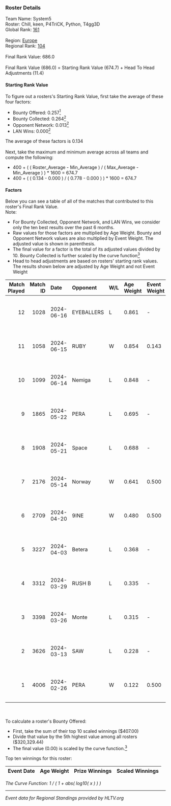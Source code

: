 ### Roster Details<br />
Team Name: System5<br />
Roster: Chill, keen, P4TriCK, Python, T4gg3D<br />
Global Rank: [161](../standings_global.md)<br />
<br />
Region: [Europe]( ../standings_europe.md)<br />
Regional Rank: [104]( ../standings_europe.md)<br />
<br />
Final Rank Value:  686.0<br />
<br />
Final Rank Value (686.0) = Starting Rank Value (674.7) + Head To Head Adjustments (11.4)<br />

#### Starting Rank Value<br />
To figure out a rosters's Starting Rank Value, first take the average of these four factors:<br />
- Bounty Offered: 0.257[<sup>1</sup>](#table2)
- Bounty Collected: 0.264[<sup>2</sup>](#table1)
- Opponent Network: 0.013[<sup>2</sup>](#table1)
- LAN Wins: 0.000[<sup>2</sup>](#table1)

The average of these factors is 0.134<br />
<br />
Next, take the maximum and minimum average across all teams and compute the following:<br />
- 400 + ( ( Roster_Average - Min_Average ) / ( Max_Average - Min_Average ) ) * 1600 = 674.7
- 400 + ( ( 0.134 - 0.000 ) / ( 0.778 - 0.000 ) ) * 1600 = 674.7


#### Factors<br />
Below you can see a table of all of the matches that contributed to this roster's Final Rank Value.<br />
Note:<br />

- For Bounty Collected, Opponent Network, and LAN Wins, we consider only the ten best results over the past 6 months.
- Raw values for those factors are multiplied by Age Weight. Bounty and Opponent Network values are also multiplied by Event Weight. The adjusted value is shown in parenthesis.
- The final value for a factor is the total of its adjusted values divided by 10. Bounty Collected is further scaled by the curve function[<sup>3</sup>](#curveFunction)
- Head to head adjustments are based on rosters' starting rank values. The results shown below are adjusted by Age Weight and not Event Weight
<span id="table1"></span><br />


| Match Played | Match ID | Date       | Opponent   | W/L | Age Weight | Event Weight | Bounty Collected | Opponent Network | LAN Wins  | H2H Adj. | Roster                               |
| -: | -: | :- | :- | :- | :- | :- | :- | :- | :- | -: | :- |
|           12 |     1028 | 2024-06-16 | EYEBALLERS | L   | 0.861      | -            | -                | -                | -         |    -6.77 | Chill, keen, P4TriCK, Python, T4gg3D |
|           11 |     1058 | 2024-06-15 | RUBY       | W   | 0.854      | 0.143        | 0.095 (0.012)    | 0.480 (0.059)    | 0 (0.000) |    20.87 | Chill, keen, P4TriCK, Python, T4gg3D |
|           10 |     1099 | 2024-06-14 | Nemiga     | L   | 0.848      | -            | -                | -                | -         |    -1.65 | Chill, keen, P4TriCK, Python, T4gg3D |
|            9 |     1865 | 2024-05-22 | PERA       | L   | 0.695      | -            | -                | -                | -         |    -3.86 | Chill, keen, P4TriCK, Python, T4gg3D |
|            8 |     1908 | 2024-05-21 | Space      | L   | 0.688      | -            | -                | -                | -         |    -5.92 | Chill, keen, P4TriCK, Python, T4gg3D |
|            7 |     2176 | 2024-05-14 | Norway     | W   | 0.641      | 0.500        | 0.006 (0.002)    | 0.103 (0.033)    | 0 (0.000) |    10.92 | Chill, keen, P4TriCK, Python, T4gg3D |
|            6 |     2709 | 2024-04-20 | 9INE       | W   | 0.480      | 0.500        | 0.000 (0.000)    | 0.064 (0.015)    | 0 (0.000) |     4.57 | Chill, keen, P4TriCK, Python, T4gg3D |
|            5 |     3227 | 2024-04-03 | Betera     | L   | 0.368      | -            | -                | -                | -         |    -5.22 | Chill, keen, P4TriCK, Python, shadiy |
|            4 |     3312 | 2024-03-29 | RUSH B     | L   | 0.335      | -            | -                | -                | -         |    -2.76 | Chill, keen, P4TriCK, Python, shadiy |
|            3 |     3398 | 2024-03-26 | Monte      | L   | 0.315      | -            | -                | -                | -         |    -1.46 | Chill, keen, krii, P4TriCK, Python   |
|            2 |     3626 | 2024-03-13 | SAW        | L   | 0.228      | -            | -                | -                | -         |    -0.43 | Chill, keen, krii, P4TriCK, Python   |
|            1 |     4006 | 2024-02-26 | PERA       | W   | 0.122      | 0.500        | 0.047 (0.003)    | 0.435 (0.026)    | 0 (0.000) |     3.07 | Chill, keen, krii, P4TriCK, Python   |

<br />
<span id="table2"></span><br />
To calculate a roster's Bounty Offered:<br />

- First, take the sum of their top 10 scaled winnings ($407.00)
- Divide that value by the 5th highest value among all rosters ($320,329.44)
- The final value (0.00) is scaled by the curve function.[<sup>3</sup>](#curveFunction)

Top ten winnings for this roster:<br />

| Event Date | Age Weight | Prize Winnings | Scaled Winnings |
| :- | -: | :- | :- |


<span id="curveFunction"></span>_The Curve Function: 1 / ( 1 + abs( log10( x ) ) )_<br />

---
_Event data for Regional Standings provided by HLTV.org_<br />
